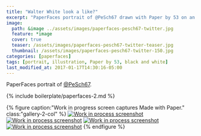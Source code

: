 ```yaml
---
title: "Walter White look a like?"
excerpt: "PaperFaces portrait of @PeSch67 drawn with Paper by 53 on an iPad."
image: 
  path: &image ../assets/images/paperfaces-pesch67-twitter.jpg 
  feature: *image
  cover: true
  teaser: /assets/images/paperfaces-pesch67-twitter-teaser.jpg
  thumbnail: /assets/images/paperfaces-pesch67-twitter-150.jpg
categories: [paperfaces]
tags: [portrait, illustration, Paper by 53, black and white]
last_modified_at: 2017-01-17T14:30:16-05:00
---
```


PaperFaces portrait of [@PeSch67](https://twitter.com/PeSch67).

{% include boilerplate/paperfaces-2.md %}

{% figure caption:"Work in progress screen captures Made with Paper." class:"gallery-2-col" %}
[![Work in process screenshot](/assets/images/paperfaces-pesch67-process-1-600.jpg)](/assets/images/paperfaces-pesch67-process-1-lg.jpg)
[![Work in process screenshot](/assets/images/paperfaces-pesch67-process-2-600.jpg)](/assets/images/paperfaces-pesch67-process-2-lg.jpg)
[![Work in process screenshot](/assets/images/paperfaces-pesch67-process-3-600.jpg)](/assets/images/paperfaces-pesch67-process-3-lg.jpg)
[![Work in process screenshot](/assets/images/paperfaces-pesch67-process-4-600.jpg)](/assets/images/paperfaces-pesch67-process-4-lg.jpg)
{% endfigure %}
